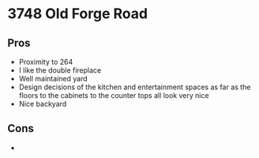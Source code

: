 # 3748 Old Forge Road

## Pros

* Proximity to 264
* I like the double fireplace
* Well maintained yard
* Design decisions of the kitchen and entertainment spaces as far as the floors to the cabinets to the counter tops all look very nice
* Nice backyard

## Cons

* 